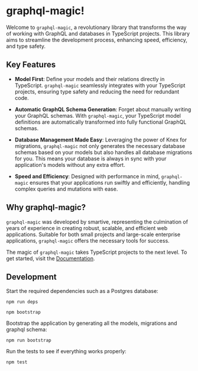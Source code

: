 # graphql-magic!

Welcome to `graphql-magic`, a revolutionary library that transforms the way of working with GraphQL and databases in TypeScript projects. This library aims to streamline the development process, enhancing speed, efficiency, and type safety.

## Key Features

- **Model First**: Define your models and their relations directly in TypeScript. `graphql-magic` seamlessly integrates with your TypeScript projects, ensuring type safety and reducing the need for redundant code.
- **Automatic GraphQL Schema Generation**: Forget about manually writing your GraphQL schemas. With `graphql-magic`, your TypeScript model definitions are automatically transformed into fully functional GraphQL schemas.

- **Database Management Made Easy**: Leveraging the power of Knex for migrations, `graphql-magic` not only generates the necessary database schemas based on your models but also handles all database migrations for you. This means your database is always in sync with your application's models without any extra effort.
- **Speed and Efficiency**: Designed with performance in mind, `graphql-magic` ensures that your applications run swiftly and efficiently, handling complex queries and mutations with ease.

## Why graphql-magic?

`graphql-magic` was developed by smartive, representing the culmination of years of experience in creating robust, scalable, and efficient web applications. Suitable for both small projects and large-scale enterprise applications, `graphql-magic` offers the necessary tools for success.

The magic of `graphql-magic` takes TypeScript projects to the next level. To get started, visit the [Documentation](https://smartive.github.io/graphql-magic/).

## Development

Start the required dependencies such as a Postgres database:

```
npm run deps
```

```
npm bootstrap
```

Bootstrap the application by generating all the models, migrations and graphql schema:

```
npm run bootstrap
```

Run the tests to see if everything works properly:

```
npm test
```

